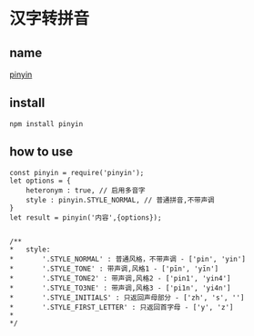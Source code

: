 # 汉字转拼音

## name

[pinyin](https://github.com/hotoo/pinyin)

## install 

```
npm install pinyin
```

## how to use

```
const pinyin = require('pinyin');
let options = {
    heteronym : true, // 启用多音字
    style : pinyin.STYLE_NORMAL, // 普通拼音,不带声调
}
let result = pinyin('内容',{options});


/**
*   style:
*       '.STYLE_NORMAL' : 普通风格，不带声调 - ['pin', 'yin']
*       '.STYLE_TONE' : 带声调,风格1 - ['pīn', 'yīn']
*       '.STYLE_TONE2' : 带声调,风格2 - ['pin1', 'yin4']
*       '.STYLE_TO3NE' : 带声调,风格3 - ['pi1n', 'yi4n']
*       '.STYLE_INITIALS' : 只返回声母部分 - ['zh', 's', '']
*       '.STYLE_FIRST_LETTER' : 只返回首字母 - ['y', 'z']
*
*/
```